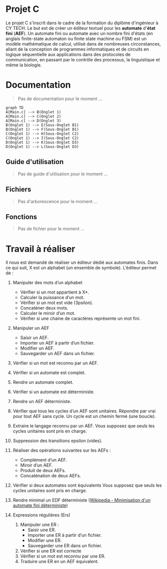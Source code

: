 # Projet C
Le projet C s'inscrit dans le cadre de la formation du diplôme d'ingénieur à CY TECH. Le but est de créer un éditeur textuel pour les **automate** d'**état fini** (**AEF**). Un automate fini ou automate avec un nombre fini d'états (en anglais finite-state automaton ou finite state machine ou FSM) est un modèle mathématique de calcul, utilisé dans de nombreuses circonstances, allant de la conception de programmes informatiques et de circuits en logique séquentielle aux applications dans des protocoles de communication, en passant par le contrôle des processus, la linguistique et même la biologie.


# Documentation
> Pas de documentation pour le moment ...

```mermaid
graph TD
A[Main.c] --> B(Onglet 1)
A[Main.c] --> C(Onglet 2)
A[Main.c] --> D(Onglet 3)
B(Onglet 1) --> E(Sous-Onglet B1)
B(Onglet 1) --> F(Sous-Onglet B1)
C(Onglet 1) --> H(Sous-Onglet C2)
C(Onglet 1) --> I(Sous-Onglet C2)
D(Onglet 1) --> K(Sous-Onglet D3)
D(Onglet 1) --> L(Sous-Onglet D3)

```

## Guide d'utilisation
> Pas de guide d'utilisation pour le moment ...

## Fichiers
> Pas d'arborescence pour le moment ...

## Fonctions
> Pas de fichier pour le moment ...




# Travail à réaliser

Il nous est demandé de réaliser un éditeur dédié aux automates finis. Dans ce qui suit, X
est un alphabet (un ensemble de symbole). L’éditeur permet de :

1. Manipuler des mots d’un alphabet
	- Vérifier si un mot appartient à X*.
	- Calculer la puissance d’un mot.
	- Vérifier si un mot est vide (3psilon).
	- Concaténer deux mots.
	- Calculer le miroir d’un mot.
	- Vérifier si une chaine de caractères représente un mot fini.

2. Manipuler un AEF
	- Saisir un AEF.
	- Importer un AEF à partir d’un fichier.
	- Modifier un AEF.
	- Sauvegarder un AEF dans un fichier.

3. Vérifier si un mot est reconnu par un AEF.

4. Vérifier si un automate est complet.

5. Rendre un automate complet.

6. Vérifier si un automate est déterministe.

7. Rendre un AEF déterministe.

8. Vérifier que tous les cycles d’un AEF sont unitaires. Répondre par vrai pour tout AEF sans cycle. Un cycle est un chemin fermé (une boucle).

9. Extraire le langage reconnu par un AEF. Vous supposez que seuls les cycles
unitaires sont pris en charge.

10. Suppression des transitions epsilon (vides).

11. Réaliser des opérations suivantes sur les AEFs :
	- Complément d’un AEF.
	- Miroir d’un AEF.
	- Produit de deux AEFs.
	- Concaténation de deux AEFs.

12. Vérifier si deux automates sont équivalents Vous supposez que seuls les cycles
unitaires sont pris en charge.

13. Rendre minimal un EDF déterministe ([Wikipedia - Minimisation d'un automate fini déterministe](https://fr.wikipedia.org/wiki/Minimisation_d%27un_automate_fini_d%C3%A9terminist))

14. Expressions régulières (Ers)
	1. Manipuler une ER :
		- Saisir une ER.
		- Importer une ER à partir d’un fichier.
		- Modifier une ER.
		- Sauvegarder une ER dans un fichier.
	2. Vérifier si une ER est correcte
	3. Vérifier si un mot est reconnu par une ER.
	4. Traduire une ER en un AEF équivalent.

